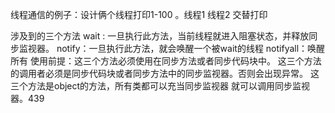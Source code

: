 线程通信的例子：设计俩个线程打印1-100 。线程1 线程2 交替打印

涉及到的三个方法
wait : 一旦执行此方法，当前线程就进入阻塞状态，并释放同步监视器。
notify：一旦执行此方法，就会唤醒一个被wait的线程
notifyall：唤醒所有
使用前提：这三个方法必须使用在同步方法或者同步代码块中。
这三个方法的调用者必须是同步代码块或者同步方法中的同步监视器。否则会出现异常。
这三个方法是object的方法，所有类都可以充当同步监视器 就可以调用同步监视器。439